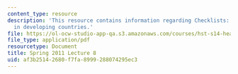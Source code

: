 ```yaml
---
content_type: resource
description: 'This resource contains information regarding Checklists: Quality improvement
  in developing countries.'
file: https://ol-ocw-studio-app-qa.s3.amazonaws.com/courses/hst-s14-health-information-systems-to-improve-quality-of-care-in-resource-poor-settings-spring-2012/af3b25142680f7fa8999288074295ec3_MITHST_S14S12_lec13_1108.pdf
file_type: application/pdf
resourcetype: Document
title: Spring 2011 Lecture 8
uid: af3b2514-2680-f7fa-8999-288074295ec3
---
```

